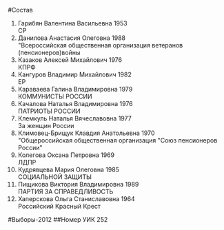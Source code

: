 #Состав
1. Гарибян Валентина Васильевна 1953   
    СР
2. Данилова Анастасия Олеговна 1988   
    "Всероссийская общественная организация ветеранов (пенсионеров)войны
3. Казаков Алексей Михайлович 1976   
    КПРФ
4. Кангуров Владимир Михайлович 1982   
    ЕР
5. Караваева Галина Владимировна 1979   
    КОММУНИСТЫ РОССИИ
6. Качалова Наталья Владимировна 1976   
    ПАТРИОТЫ РОССИИ
7. Клемкуль Наталья Вячеславовна 1977   
    За женщин России
8. Климовец-Брищук Клавдия Анатольевна 1970   
    "Общероссийская общественная организация "Союз пенсионеров России"
9. Колегова Оксана Петровна 1969   
    ЛДПР
10. Кудрявцева Мария Олеговна 1985   
    СОЦИАЛЬНОЙ ЗАЩИТЫ
11. Пищикова Виктория Владимировна 1989   
    ПАРТИЯ ЗА СПРАВЕДЛИВОСТЬ
12. Хаперскова Ольга Станиславовна 1964   
    Российский Красный Крест

#Выборы-2012
##Номер УИК
252